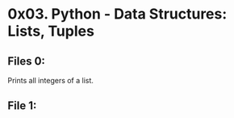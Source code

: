 # 0x03. Python - Data Structures: Lists, Tuples

## Files 0:
Prints all integers of a list.
## File 1:

